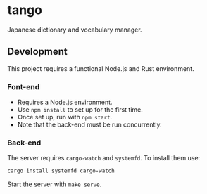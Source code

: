 # tango

Japanese dictionary and vocabulary manager.

## Development

This project requires a functional Node.js and Rust environment.

### Font-end

- Requires a Node.js environment.
- Use `npm install` to set up for the first time.
- Once set up, run with `npm start`.
- Note that the back-end must be run concurrently.

### Back-end

The server requires `cargo-watch` and `systemfd`. To install them use:

```sh
cargo install systemfd cargo-watch
```

Start the server with `make serve`.
